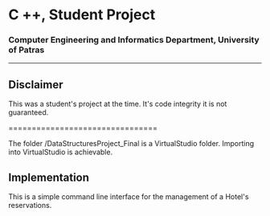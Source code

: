 # C ++, Student Project  
### Computer Engineering and Informatics Department, University of Patras
--------------------------
Disclaimer
--------------------------
This was a student's project at the time. It's code integrity it is not guaranteed.

================================
 
The folder /DataStructuresProject_Final is a VirtualStudio folder. 
Importing into VirtualStudio is achievable.  

Implementation
--------------------------
This is a simple command line interface for the management of a Hotel's reservations.